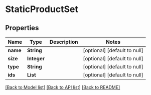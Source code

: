 # StaticProductSet
## Properties

Name | Type | Description | Notes
------------ | ------------- | ------------- | -------------
**name** | **String** |  | [optional] [default to null]
**size** | **Integer** |  | [optional] [default to null]
**type** | **String** |  | [optional] [default to null]
**ids** | **List** |  | [optional] [default to null]

[[Back to Model list]](../index.md#documentation-for-models) [[Back to API list]](../index.md#documentation-for-api-endpoints) [[Back to README]](../index.md)

